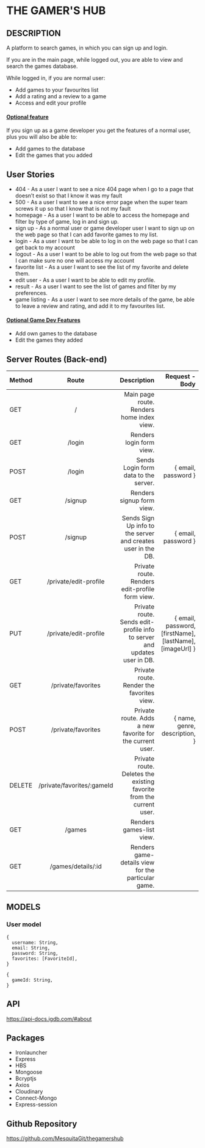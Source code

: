 # THE GAMER'S HUB

## DESCRIPTION

A platform to search games, in which you can sign up and login.

If you are in the main page, while logged out, you are able to view and search the games database.

While logged in, if you are normal user:

- Add games to your favourites list
- Add a rating and a review to a game
- Access and edit your profile

#### <ins> Optional feature </ins>
If you sign up as a game developer you get the features of a normal user, plus you will also be able to:

- Add games to the database
- Edit the games that you added

## User Stories

- 404 - As a user I want to see a nice 404 page when I go to a page that doesn’t exist so that I know it was my fault
- 500 - As a user I want to see a nice error page when the super team screws it up so that I know that is not my fault
- homepage - As a user I want to be able to access the homepage and filter by type of game, log in and sign up.
- sign up - As a normal user or game developer user I want to sign up on the web page so that I can add favorite games to my list.
- login - As a user I want to be able to log in on the web page so that I can get back to my account
- logout - As a user I want to be able to log out from the web page so that I can make sure no one will access my account
- favorite list - As a user I want to see the list of my favorite and delete them.
- edit user - As a user I want to be able to edit my profile.
- result - As a user I want to see the list of games and filter by my preferences.
- game listing - As a user I want to see more details of the game, be able to leave a review and rating, and add it to my favourites list.

#### <ins> Optional Game Dev Features </ins>

- Add own games to the database
- Edit the games they added

## Server Routes (Back-end)

| Method        | Route         | Description| Request - Body |
| ------------- |:-------------:| -----:|---:|
| GET           | /             | Main page route. Renders home index view.| 
| GET      | /login      |   Renders login form view.    |
| POST  | /login      |    Sends Login form data to the server.      | { email, password }
| GET           | /signup             | 	Renders signup form view.| 
| POST           | /signup             | Sends Sign Up info to the server and creates user in the DB.| { email, password } 
| GET           | /private/edit-profile             | Private route. Renders edit-profile form view.
| PUT           | /private/edit-profile             | Private route. Sends edit-profile info to server and updates user in DB.| { email, password, [firstName], [lastName], [imageUrl] } 
| GET           | /private/favorites           | Private route. Render the favorites view. 
| POST           | /private/favorites             | Private route. Adds a new favorite for the current user.|{ name, genre, description, } 
| DELETE           | /private/favorites/:gameId             | Private route. Deletes the existing favorite from the current user.
| GET           | /games             | Renders games-list view. 
| GET           | /games/details/:id             | Renders game-details view for the particular game.

## MODELS
### User model

```
{
  username: String,
  email: String,
  password: String,
  favorites: [FavoriteId],
}

```

```
{
  gameId: String,
}
```

## API

https://api-docs.igdb.com/#about

## Packages

- Ironlauncher
- Express
- HBS
- Mongoose
- Bcryptjs
- Axios
- Cloudinary
- Connect-Mongo
- Express-session

## Github Repository

https://github.com/MesquitaGit/thegamershub


